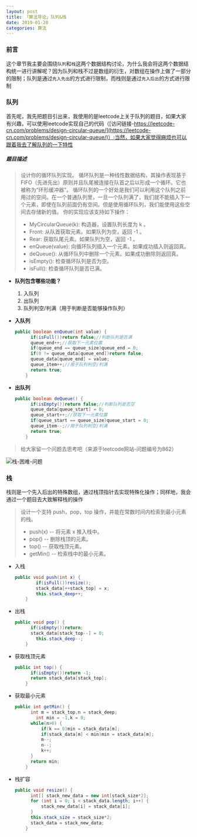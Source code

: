 ```yaml
---
layout: post
title: 「算法导论」队列&栈
date: 2019-01-28
categories: 算法
---
```


### 前言

这个章节我主要会围绕`队列`和`栈`这两个数据结构讨论，为什么我会将这两个数据结构统一进行讲解呢？因为队列和栈不过是数组的衍生，对数组在操作上做了一部分的限制；队列是通过`先入先出`的方式进行限制，而栈则是通过`先入后出`的方式进行限制



### 队列

首先呢，我先把题目引出来，我使用的是leetcode上关于队列的题目，如果大家有兴趣，可以使用leetcode实现自己的代码（[访问链接-https://leetcode-cn.com/problems/design-circular-queue/](https://leetcode-cn.com/problems/design-circular-queue/)）;当然，如果大家觉得麻烦也可以跟着我去了解队列的一下特性

##### 题目描述

> 设计你的循环队列实现。 循环队列是一种线性数据结构，其操作表现基于 FIFO（先进先出）原则并且队尾被连接在队首之后以形成一个循环。它也被称为“环形缓冲器”。
> 循环队列的一个好处是我们可以利用这个队列之前用过的空间。在一个普通队列里，一旦一个队列满了，我们就不能插入下一个元素，即使在队列前面仍有空间。但是使用循环队列，我们能使用这些空间去存储新的值。
> 你的实现应该支持如下操作：
>
> * MyCircularQueue(k): 构造器，设置队列长度为 k 。
> * Front: 从队首获取元素。如果队列为空，返回 -1 。
> * Rear: 获取队尾元素。如果队列为空，返回 -1 。
> * enQueue(value): 向循环队列插入一个元素。如果成功插入则返回真。
> * deQueue(): 从循环队列中删除一个元素。如果成功删除则返回真。
> * isEmpty(): 检查循环队列是否为空。
> * isFull(): 检查循环队列是否已满。

* **队列包含哪些功能？**
  1. 入队列
  2. 出队列
  3. 队列判空/判满（用于判断是否能够操作队列）

* **入队列**

  ```java
  public boolean enQueue(int value) {
      	if(isFull())return false;//判断队列是否满
      	queue_end++;//获取下一元素位置
      	if(queue_end == queue_size)queue_end = 0;
      	if(0 != queue_data[queue_end])return false;
      	queue_data[queue_end] = value;
      	queue_item++;//用于队列判空/判满
      	return true;
      }
  ```


* **出队列**

  ```java
  public boolean deQueue() {
      	if(isEmpty())return false;//判断队列是否空
      	queue_data[queue_start] = 0;
      	queue_start++;//获取下一元素位置
      	if(queue_start == queue_size)queue_start = 0;
      	queue_item--;//用于队列判空/判满
      	return true;
      }
  ```


> 给大家留一个问题去思考吧（来源于leetcode网站-问题编号为862）

![栈-困难-问题](/Users/jian/blog/source/assets/img/picture/栈-困难-问题.png)



### 栈

栈则是一个先入后出的特殊数组，通过栈顶指针去实现特殊化操作；同样地，我会通过一个题目去大致解释栈的操作

>设计一个支持 push，pop，top 操作，并能在常数时间内检索到最小元素的栈。
>
>* push(x) -- 将元素 x 推入栈中。
>* pop() -- 删除栈顶的元素。
>* top() -- 获取栈顶元素。
>* getMin() -- 检索栈中的最小元素。



* 入栈

  ```java
  public void push(int x) {
          if(isFull())resize();
          stack_data[++stack_top] = x;
          this.stack_deep++;
      }
  ```

* 出栈

  ```java
  public void pop() {
      	if(isEmpty())return;
      	stack_data[stack_top--] = 0;
          this.stack_deep--;
      }
  ```

* 获取栈顶元素

  ```java
  public int top() {
      	if(isEmpty())return -1;
  		return stack_data[stack_top];
      }
  ```

* 获取最小元素

  ```java
  public int getMin() {
      	int m = stack_top,n = stack_deep;
          int min = -1,k = 0;
      	while(n>0) {
      		if(k == 0)min = stack_data[m];
      		if(stack_data[m] < min)min = stack_data[m];
      		m--;
      		n--;
      		k++;
      	}
  		return min;
      }
  ```

* 栈扩容

  ```java
  public void resize() {
      	int[] stack_new_data = new int[stack_size*2];
      	for (int i = 0; i < stack_data.length; i++) {
      		stack_new_data[i] = stack_data[i];
  		}
      	this.stack_size = stack_size*2;
      	stack_data = stack_new_data;
      }
  ```




